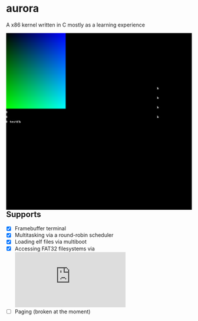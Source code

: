# aurora
A x86 kernel written in C mostly as a learning experience 

<img width="640" height="480" src="screenshot.png" align="right" /><br/>

## Supports
- [x] Framebuffer terminal
- [x] Multitasking via a round-robin scheduler
- [x] Loading elf files via multiboot
- [x] Accessing FAT32 filesystems via ![fatfs](http://elm-chan.org/fsw/ff/00index_e.html)
- [ ] Paging (broken at the moment)
